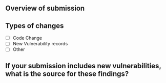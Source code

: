 ## Overview of submission


## Types of changes
<!--- What types of changes does your PR introduce? Put an `x` in all the boxes that apply: -->
- [ ] Code Change
- [ ] New Vulnerability records
- [ ] Other

## If your submission includes new vulnerabilities, what is the source for these findings?
